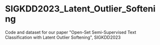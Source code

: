 # SIGKDD2023_Latent_Outlier_Softening
Code and dataset for our paper "Open-Set Semi-Supervised Text Classification with Latent Outlier Softening", SIGKDD2023
